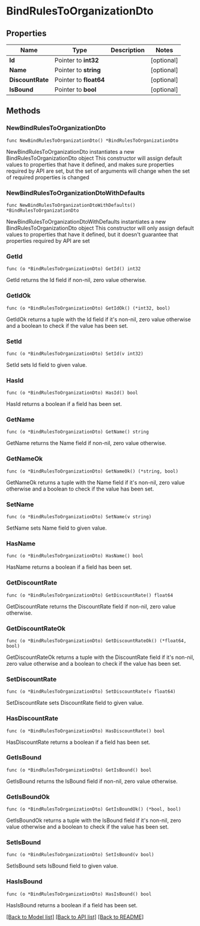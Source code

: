 # BindRulesToOrganizationDto

## Properties

Name | Type | Description | Notes
------------ | ------------- | ------------- | -------------
**Id** | Pointer to **int32** |  | [optional] 
**Name** | Pointer to **string** |  | [optional] 
**DiscountRate** | Pointer to **float64** |  | [optional] 
**IsBound** | Pointer to **bool** |  | [optional] 

## Methods

### NewBindRulesToOrganizationDto

`func NewBindRulesToOrganizationDto() *BindRulesToOrganizationDto`

NewBindRulesToOrganizationDto instantiates a new BindRulesToOrganizationDto object
This constructor will assign default values to properties that have it defined,
and makes sure properties required by API are set, but the set of arguments
will change when the set of required properties is changed

### NewBindRulesToOrganizationDtoWithDefaults

`func NewBindRulesToOrganizationDtoWithDefaults() *BindRulesToOrganizationDto`

NewBindRulesToOrganizationDtoWithDefaults instantiates a new BindRulesToOrganizationDto object
This constructor will only assign default values to properties that have it defined,
but it doesn't guarantee that properties required by API are set

### GetId

`func (o *BindRulesToOrganizationDto) GetId() int32`

GetId returns the Id field if non-nil, zero value otherwise.

### GetIdOk

`func (o *BindRulesToOrganizationDto) GetIdOk() (*int32, bool)`

GetIdOk returns a tuple with the Id field if it's non-nil, zero value otherwise
and a boolean to check if the value has been set.

### SetId

`func (o *BindRulesToOrganizationDto) SetId(v int32)`

SetId sets Id field to given value.

### HasId

`func (o *BindRulesToOrganizationDto) HasId() bool`

HasId returns a boolean if a field has been set.

### GetName

`func (o *BindRulesToOrganizationDto) GetName() string`

GetName returns the Name field if non-nil, zero value otherwise.

### GetNameOk

`func (o *BindRulesToOrganizationDto) GetNameOk() (*string, bool)`

GetNameOk returns a tuple with the Name field if it's non-nil, zero value otherwise
and a boolean to check if the value has been set.

### SetName

`func (o *BindRulesToOrganizationDto) SetName(v string)`

SetName sets Name field to given value.

### HasName

`func (o *BindRulesToOrganizationDto) HasName() bool`

HasName returns a boolean if a field has been set.

### GetDiscountRate

`func (o *BindRulesToOrganizationDto) GetDiscountRate() float64`

GetDiscountRate returns the DiscountRate field if non-nil, zero value otherwise.

### GetDiscountRateOk

`func (o *BindRulesToOrganizationDto) GetDiscountRateOk() (*float64, bool)`

GetDiscountRateOk returns a tuple with the DiscountRate field if it's non-nil, zero value otherwise
and a boolean to check if the value has been set.

### SetDiscountRate

`func (o *BindRulesToOrganizationDto) SetDiscountRate(v float64)`

SetDiscountRate sets DiscountRate field to given value.

### HasDiscountRate

`func (o *BindRulesToOrganizationDto) HasDiscountRate() bool`

HasDiscountRate returns a boolean if a field has been set.

### GetIsBound

`func (o *BindRulesToOrganizationDto) GetIsBound() bool`

GetIsBound returns the IsBound field if non-nil, zero value otherwise.

### GetIsBoundOk

`func (o *BindRulesToOrganizationDto) GetIsBoundOk() (*bool, bool)`

GetIsBoundOk returns a tuple with the IsBound field if it's non-nil, zero value otherwise
and a boolean to check if the value has been set.

### SetIsBound

`func (o *BindRulesToOrganizationDto) SetIsBound(v bool)`

SetIsBound sets IsBound field to given value.

### HasIsBound

`func (o *BindRulesToOrganizationDto) HasIsBound() bool`

HasIsBound returns a boolean if a field has been set.


[[Back to Model list]](../README.md#documentation-for-models) [[Back to API list]](../README.md#documentation-for-api-endpoints) [[Back to README]](../README.md)


